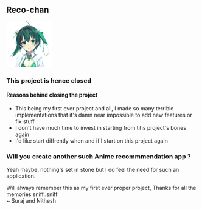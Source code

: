 ## Reco-chan 
<img src="/media/pygirl.png" alt="anipy" width="120" length="200"/>

### This project is hence closed 

#### Reasons behind closing the project  
- This being my first ever project and all, I made so many terrible implementations that it's damn near impossible to add new features or fix stuff
- I don't have much time to invest in starting from tihs project's bones again 
- I'd like start diffrently when and if I start on this project again

### Will you create another such Anime recommmendation app ?
Yeah maybe, nothing's set in stone but I do feel the need for such an application.

Will always remember this as my first ever proper project,
Thanks for all the memories sniff..sniff<br>
~ Suraj and Nithesh 
